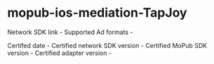 # mopub-ios-mediation-TapJoy

Network SDK link -
Supported Ad formats -

Certifed date -
Certified network SDK version -
Certified MoPub SDK version -
Certified adapter version -

